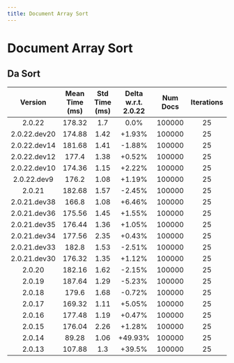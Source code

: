 ```yaml
---
title: Document Array Sort
---
```

# Document Array Sort

## Da Sort

| Version | Mean Time (ms) | Std Time (ms) | Delta w.r.t. 2.0.22 | Num Docs | Iterations |
| :---: | :---: | :---: | :---: | :---: | :---: |
| 2.0.22 | 178.32 | 1.7 | 0.0% | 100000 | 25 |
| 2.0.22.dev20 | 174.88 | 1.42 | +1.93% | 100000 | 25 |
| 2.0.22.dev14 | 181.68 | 1.41 | -1.88% | 100000 | 25 |
| 2.0.22.dev12 | 177.4 | 1.38 | +0.52% | 100000 | 25 |
| 2.0.22.dev10 | 174.36 | 1.15 | +2.22% | 100000 | 25 |
| 2.0.22.dev9 | 176.2 | 1.08 | +1.19% | 100000 | 25 |
| 2.0.21 | 182.68 | 1.57 | -2.45% | 100000 | 25 |
| 2.0.21.dev38 | 166.8 | 1.08 | +6.46% | 100000 | 25 |
| 2.0.21.dev36 | 175.56 | 1.45 | +1.55% | 100000 | 25 |
| 2.0.21.dev35 | 176.44 | 1.36 | +1.05% | 100000 | 25 |
| 2.0.21.dev34 | 177.56 | 2.35 | +0.43% | 100000 | 25 |
| 2.0.21.dev33 | 182.8 | 1.53 | -2.51% | 100000 | 25 |
| 2.0.21.dev30 | 176.32 | 1.35 | +1.12% | 100000 | 25 |
| 2.0.20 | 182.16 | 1.62 | -2.15% | 100000 | 25 |
| 2.0.19 | 187.64 | 1.29 | -5.23% | 100000 | 25 |
| 2.0.18 | 179.6 | 1.68 | -0.72% | 100000 | 25 |
| 2.0.17 | 169.32 | 1.11 | +5.05% | 100000 | 25 |
| 2.0.16 | 177.48 | 1.19 | +0.47% | 100000 | 25 |
| 2.0.15 | 176.04 | 2.26 | +1.28% | 100000 | 25 |
| 2.0.14 | 89.28 | 1.06 | +49.93% | 100000 | 25 |
| 2.0.13 | 107.88 | 1.3 | +39.5% | 100000 | 25 |
